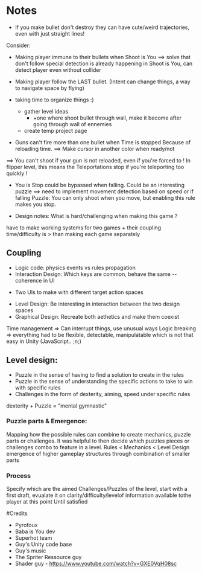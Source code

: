 # Notes


- If you make bullet don't destroy they can have cute/weird trajectories, even with just
  straight lines!

Consider:
- Making player immune to their bullets when Shoot is You ==> solve that don't follow
  special detection is already happening in Shoot is You, can detect player even without collider
- Making player follow the LAST bullet. (Intent can change things, a way to navigate space by flying)
- taking time to organize things :)
  - gather level ideas
    - +one where shoot bullet through wall, make it become after going through wall of ennemies
  - create temp project page

- Guns can't fire more than one bullet when Time is stopped
Because of reloading time. ==> Make cursor in another color when ready/not

==> You can't shoot if your gun is not reloaded, even if you're forced to !
In flipper level, this means the Teleportations stop if you're teleporting too quickly !



 - You is Stop could be bypassed when falling. Could be an interesting puzzle
  ==> need to implement movement detection based on speed or if falling
Puzzle: You can only shoot when you move, but enabling this rule makes you stop.

- Design notes: What is hard/challenging when making this game ?

have to make working systems for two games + their coupling
time/difficulty is > than making each game separately

## Coupling
* Logic code: physics events vs rules propagation
* Interaction Design: Which keys are common, behave the same -- coherence in UI
+ Two UIs to make with different target action spaces
* Level Design: Be interesting in interaction between the two design spaces
* Graphical Design: Recreate both aethetics and make them coexist

Time management => Can interrupt things, use unusual ways
Logic breaking => everything had to be flexible, detectable, manipulatable which is not that easy in Unity (JavaScript.. ;n;)

## Level design:
- Puzzle in the sense of having to find a solution to create in the rules
- Puzzle in the sense of understanding the specific actions to take to win with specific rules
- Challenges in the form of dexterity, aiming, speed
  under specific rules

dexterity + Puzzle = "mental gymnastic"

### Puzzle parts & Emergence:
Mapping how the possible rules can combine to create mechanics, puzzle parts or challenges.
It was helpful to then decide which puzzles pieces or challenges combo to feature in a level.
Rules < Mechanics < Level Design
emergence of higher gameplay structures through combination of smaller parts

### Process

Specify which are the aimed Challenges/Puzzles of the level,
start with a first draft, evualate it on clarity/difficulty/levelof information available tothe player at this point
Until satisfied

#Credits
- Pyrofoux
- Baba is You dev
- Superhot team
- Guy's Unity code base
- Guy's music
- The Spriter Ressource guy
- Shader guy - https://www.youtube.com/watch?v=GXE0VqH08sc
